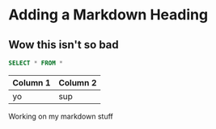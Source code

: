 # Adding a Markdown Heading
## Wow this isn't so bad

```SQL
SELECT * FROM *
```

Column 1 | Column 2
-|-
yo|sup


Working on my markdown stuff

